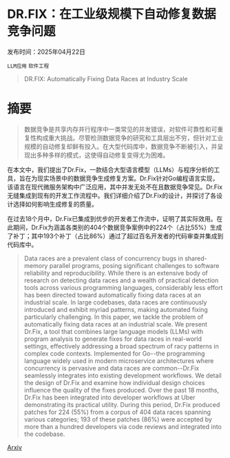 # DR.FIX：在工业级规模下自动修复数据竞争问题

发布时间：2025年04月22日

`LLM应用` `软件工程`

> DR.FIX: Automatically Fixing Data Races at Industry Scale

# 摘要

> 数据竞争是共享内存并行程序中一类常见的并发错误，对软件可靠性和可重复性构成重大挑战。尽管检测数据竞争的研究和工具层出不穷，但针对工业规模的自动修复却鲜有投入。在大型代码库中，数据竞争不断被引入，并呈现出多种多样的模式，这使得自动修复变得尤为困难。

在本文中，我们提出了Dr.Fix，一款结合大型语言模型（LLMs）与程序分析的工具，旨在为现实场景中的数据竞争生成修复方案。Dr.Fix针对Go编程语言实现，该语言在现代微服务架构中广泛应用，其中并发无处不在且数据竞争常见。Dr.Fix无缝集成到现有的开发工作流程中。我们详细介绍了Dr.Fix的设计，并探讨了各设计选择如何影响生成修复的质量。

在过去18个月中，Dr.Fix已集成到优步的开发者工作流中，证明了其实际效用。在此期间，Dr.Fix为涵盖各类别的404个数据竞争案例中的224个（占比55%）生成了补丁；其中193个补丁（占比86%）通过了超过百名开发者的代码审查并集成到代码库中。


> Data races are a prevalent class of concurrency bugs in shared-memory parallel programs, posing significant challenges to software reliability and reproducibility. While there is an extensive body of research on detecting data races and a wealth of practical detection tools across various programming languages, considerably less effort has been directed toward automatically fixing data races at an industrial scale. In large codebases, data races are continuously introduced and exhibit myriad patterns, making automated fixing particularly challenging.
  In this paper, we tackle the problem of automatically fixing data races at an industrial scale. We present Dr.Fix, a tool that combines large language models (LLMs) with program analysis to generate fixes for data races in real-world settings, effectively addressing a broad spectrum of racy patterns in complex code contexts. Implemented for Go--the programming language widely used in modern microservice architectures where concurrency is pervasive and data races are common--Dr.Fix seamlessly integrates into existing development workflows. We detail the design of Dr.Fix and examine how individual design choices influence the quality of the fixes produced. Over the past 18 months, Dr.Fix has been integrated into developer workflows at Uber demonstrating its practical utility. During this period, Dr.Fix produced patches for 224 (55%) from a corpus of 404 data races spanning various categories; 193 of these patches (86%) were accepted by more than a hundred developers via code reviews and integrated into the codebase.

[Arxiv](https://arxiv.org/abs/2504.15637)